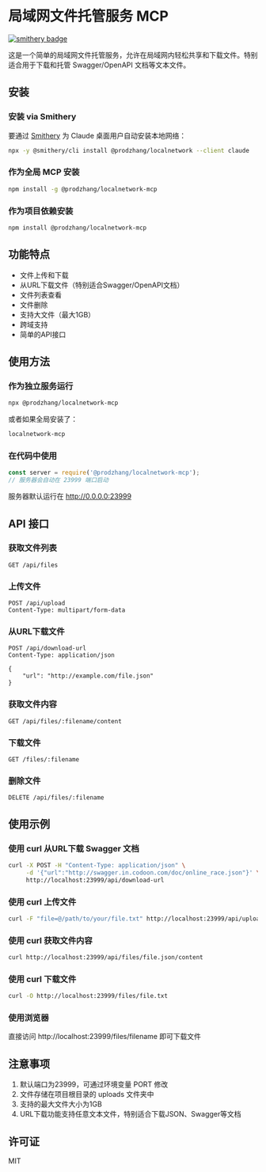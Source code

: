 # 局域网文件托管服务 MCP

[![smithery badge](https://smithery.ai/badge/@prodzhang/localnetwork)](https://smithery.ai/server/@prodzhang/localnetwork)

这是一个简单的局域网文件托管服务，允许在局域网内轻松共享和下载文件。特别适合用于下载和托管 Swagger/OpenAPI 文档等文本文件。

## 安装

### 安装 via Smithery

要通过 [Smithery](https://smithery.ai/server/@prodzhang/localnetwork) 为 Claude 桌面用户自动安装本地网络：

```bash
npx -y @smithery/cli install @prodzhang/localnetwork --client claude
```

### 作为全局 MCP 安装

```bash
npm install -g @prodzhang/localnetwork-mcp
```

### 作为项目依赖安装

```bash
npm install @prodzhang/localnetwork-mcp
```

## 功能特点

- 文件上传和下载
- 从URL下载文件（特别适合Swagger/OpenAPI文档）
- 文件列表查看
- 文件删除
- 支持大文件（最大1GB）
- 跨域支持
- 简单的API接口

## 使用方法

### 作为独立服务运行

```bash
npx @prodzhang/localnetwork-mcp
```

或者如果全局安装了：

```bash
localnetwork-mcp
```

### 在代码中使用

```javascript
const server = require('@prodzhang/localnetwork-mcp');
// 服务器会自动在 23999 端口启动
```

服务器默认运行在 http://0.0.0.0:23999

## API 接口

### 获取文件列表
```
GET /api/files
```

### 上传文件
```
POST /api/upload
Content-Type: multipart/form-data
```

### 从URL下载文件
```
POST /api/download-url
Content-Type: application/json

{
    "url": "http://example.com/file.json"
}
```

### 获取文件内容
```
GET /api/files/:filename/content
```

### 下载文件
```
GET /files/:filename
```

### 删除文件
```
DELETE /api/files/:filename
```

## 使用示例

### 使用 curl 从URL下载 Swagger 文档
```bash
curl -X POST -H "Content-Type: application/json" \
     -d '{"url":"http://swagger.in.codoon.com/doc/online_race.json"}' \
     http://localhost:23999/api/download-url
```

### 使用 curl 上传文件
```bash
curl -F "file=@/path/to/your/file.txt" http://localhost:23999/api/upload
```

### 使用 curl 获取文件内容
```bash
curl http://localhost:23999/api/files/file.json/content
```

### 使用 curl 下载文件
```bash
curl -O http://localhost:23999/files/file.txt
```

### 使用浏览器
直接访问 http://localhost:23999/files/filename 即可下载文件

## 注意事项

1. 默认端口为23999，可通过环境变量 PORT 修改
2. 文件存储在项目根目录的 uploads 文件夹中
3. 支持的最大文件大小为1GB
4. URL下载功能支持任意文本文件，特别适合下载JSON、Swagger等文档

## 许可证

MIT 